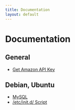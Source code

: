 ```yaml
---
title: Documentation
layout: default
---
```


Documentation
=============

General
-------

* [Get Amazon API Key](amazon.html)

Debian, Ubuntu
--------------

* [MySQL](mysql.html)
* [/etc/init.d/ Script](init-script.html)
